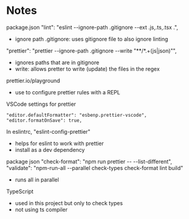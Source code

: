 # Notes

package.json
"lint": "eslint --ignore-path .gitignore --ext .js,.ts,.tsx .",
- ignore path .gitignore: uses gitignore file to also ignore linting

"prettier": "prettier --ignore-path .gitignore --write \"**/*.+(js|json)\"",
- ignores paths that are in gitignore
- write: allows pretter to write (update) the files in the regex

prettier.io/playground
- use to configure prettier rules with a REPL

VSCode settings for prettier
```
"editor.defaultFormatter": "esbenp.prettier-vscode",
"editor.formatOnSave": true,
```

In eslintrc, "eslint-config-prettier"
- helps for eslint to work with prettier
- install as a dev dependency

package json
"check-format": "npm run prettier -- --list-different",
"validate": "npm-run-all --parallel check-types check-format lint build"
- runs all in parallel

TypeScript
- used in this project but only to check types
- not using ts compiler